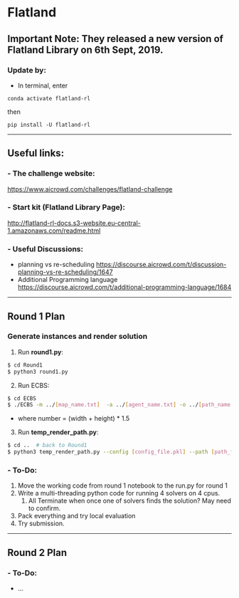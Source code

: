 # Flatland



## Important Note: They released a new version of Flatland Library on 6th Sept, 2019. 

### Update by: 

  * In terminal, enter

  ``` conda activate flatland-rl ```

  then 

  ``` pip install -U flatland-rl ```

---

## Useful links: 

### - The challenge website: 
https://www.aicrowd.com/challenges/flatland-challenge

### - Start kit (Flatland Library Page):
http://flatland-rl-docs.s3-website.eu-central-1.amazonaws.com/readme.html

### - Useful Discussions:

* planning vs re-scheduling
https://discourse.aicrowd.com/t/discussion-planning-vs-re-scheduling/1647
* Additional Programming language
https://discourse.aicrowd.com/t/additional-programming-language/1684

---

## Round 1 Plan

### Generate instances and render solution
1. Run **round1.py**:
```bash
$ cd Round1
$ python3 round1.py 
```
2. Run ECBS:
```bash
$ cd ECBS
$ ./ECBS -m ../[map_name.txt]  -a ../[agent_name.txt] -o ../[path_name.txt] -t 60 -w 1.2 --makespan [number]
```
* where number = (width + height) * 1.5
3. Run **temp_render_path.py**:
```bash
$ cd ..  # back to Round1
$ python3 temp_render_path.py --config [config_file.pkl] --path [path_file.txt]
```

### - To-Do:
1. Move the working code from round 1 notebook to the run.py for round 1
2. Write a multi-threading python code for running 4 solvers on 4 cpus. 
   1. All Terminate when once one of solvers finds the solution? May need to confirm.
3. Pack everything and try local evaluation
4. Try submission.





---

## Round 2 Plan

### - To-Do:

  * ...


